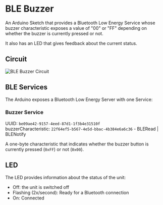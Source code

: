 # BLE Buzzer

An Arduino Sketch that provides a Bluetooth Low Energy Service whose buzzer characteristic exposes a value of "00" or "FF" depending on whether the buzzer is currently pressed or not.

It also has an LED that gives feedback about the current status.

## Circuit

![BLE Buzzer Circuit](https://uploads.nico.dev/ble-buzzer-circuit-arduino.jpg)

## BLE Services
The Arduino exposes a Bluetooth Low Energy Server with one Service:

### Buzzer Service 
UUID: `be09ae42-9157-4eed-87d1-1f3b4e31510f`  
buzzerCharacteristic: `22f64ef5-b567-4e5d-bbac-4b384e6a6c36` - BLERead | BLENotify

A one-byte characteristic that indicates whether the buzzer button is currently pressed (`0xFF`) or not (`0x00`).

## LED
The LED provides information about the status of the unit:
- Off: the unit is switched off
- Flashing (2x/second): Ready for a Bluetooth connection
- On: Connected
